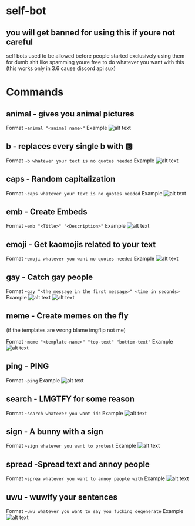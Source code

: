 # self-bot
## you will get banned for using this if youre not careful
self bots used to be allowed before people started exclusively using them for dumb shit like spamming 
youre free to do whatever you want with this (this works only in 3.6 cause discord api sux)

# Commands
## animal - gives you animal pictures
Format
```~animal "<animal name>"```
Example
![alt text](https://cdn.discordapp.com/attachments/747433945884393482/747433962384785469/unknown.png)

## b - replaces every single b with 🅱️

Format
```~b whatever your text is no quotes needed```
Example
![alt text](https://cdn.discordapp.com/attachments/747433945884393482/747434147567501312/unknown.png)

## caps - Random capitalization 

Format
```~caps whatever your text is no quotes needed```
Example
![alt text](https://cdn.discordapp.com/attachments/747433945884393482/747434299321745568/unknown.png)

## emb - Create Embeds  

Format
```~emb "<Title>" "<Description>"```
Example
![alt text](https://cdn.discordapp.com/attachments/747433945884393482/747434460542402570/unknown.png)

## emoji - Get kaomojis related to your text 

Format
```~emoji whatever you want no quotes needed```
Example
![alt text](https://cdn.discordapp.com/attachments/747433945884393482/747434629925175376/unknown.png)

## gay - Catch gay people

Format
```~gay "<the message in the first message>" <time in seconds>```
Example
![alt text](https://cdn.discordapp.com/attachments/747433945884393482/747434817834057748/unknown.png)
![alt text](https://cdn.discordapp.com/attachments/747433945884393482/747434870569173053/unknown.png)

## meme - Create memes on the fly 
(if the templates are wrong blame imgflip not me)

Format
```~meme "<template-name>" "top-text" "bottom-text"```
Example
![alt text](https://cdn.discordapp.com/attachments/747433945884393482/747435100324757614/unknown.png)

## ping - PING 

Format
```~ping```
Example
![alt text](https://cdn.discordapp.com/attachments/747433945884393482/747435231824576664/unknown.png)


## search - LMGTFY for some reason

Format
```~search whatever you want idc```
Example
![alt text](https://cdn.discordapp.com/attachments/747433945884393482/747436011801542716/unknown.png)

## sign - A bunny with a sign

Format
```~sign whatever you want to protest```
Example
![alt text](https://cdn.discordapp.com/attachments/747433945884393482/747436184191500308/unknown.png)

## spread -Spread text and annoy people

Format
```~sprea whatever you want to annoy people with```
Example
![alt text](https://cdn.discordapp.com/attachments/747433945884393482/747436338508333127/unknown.png)

## uwu - wuwify your sentences
Format
```~uwu whatever you want to say you fucking degenerate```
Example
![alt text](https://cdn.discordapp.com/attachments/747433945884393482/747436509212442694/unknown.png)

















